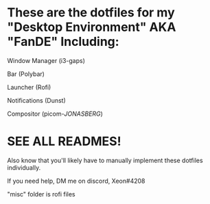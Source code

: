 # These are the dotfiles for my "Desktop Environment" AKA "FanDE" Including:

Window Manager (i3-gaps)

Bar (Polybar)

Launcher (Rofi)

Notifications (Dunst)

Compositor (picom-*JONASBERG*) 

# SEE ALL READMES!
Also know that you'll likely have to manually implement these dotfiles individually. 

If you need help, DM me on discord, Xeon#4208

"misc" folder is rofi files




